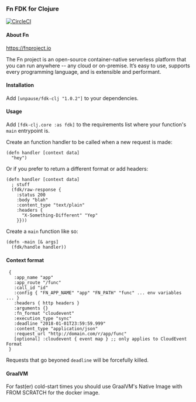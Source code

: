 ### Fn FDK for Clojure

[![CircleCI](https://circleci.com/gh/unpause-live/fdk-clj/tree/master.svg?style=svg)](https://circleci.com/gh/unpause-live/fdk-clj/tree/master)

#### About Fn

https://fnproject.io

The Fn project is an open-source container-native serverless platform that you can run anywhere -- any cloud or on-premise. It’s easy to use, supports every programming language, and is extensible and performant.


#### Installation

Add `[unpause/fdk-clj "1.0.2"]` to your dependencies.


#### Usage

Add `[fdk-clj.core :as fdk]` to the requirements list where your function's `main` entrypoint is.

Create an function handler to be called when a new request is made:

```
(defn handler [context data]
  "hey")
```

Or if you prefer to return a different format or add headers:
```
(defn handler [context data]
  ; stuff
  (fdk/raw-response {
    :status 200
    :body "blah"
    :content_type "text/plain"
    :headers {
      "X-Something-Different" "Yep"
    }}))
```

Create a `main` function like so:

```
(defn -main [& args]
  (fdk/handle handler))
```

#### Context format

```
 {
   :app_name "app"
   :app_route "/func"
   :call_id "id"
   :config { "FN_APP_NAME" "app" "FN_PATH" "func" ... env variables ... }
   :headers { http headers }
   :arguments {}
   :fn_format "cloudevent"
   :execution_type "sync"
   :deadline "2018-01-01T23:59:59.999"
   :content_type "application/json"
   :request_url "http://domain.com/r/app/func"
   [optional] :cloudevent { event map } ;; only applies to CloudEvent Format
 }
```

Requests that go beyoned `deadline` will be forcefully killed.

#### GraalVM

For fast(er) cold-start times you should use GraalVM's Native Image with FROM SCRATCH for the docker image.
